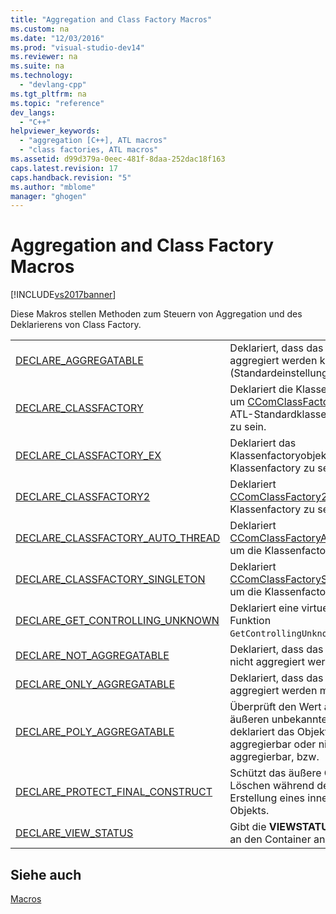 ```yaml
---
title: "Aggregation and Class Factory Macros"
ms.custom: na
ms.date: "12/03/2016"
ms.prod: "visual-studio-dev14"
ms.reviewer: na
ms.suite: na
ms.technology: 
  - "devlang-cpp"
ms.tgt_pltfrm: na
ms.topic: "reference"
dev_langs: 
  - "C++"
helpviewer_keywords: 
  - "aggregation [C++], ATL macros"
  - "class factories, ATL macros"
ms.assetid: d99d379a-0eec-481f-8daa-252dac18f163
caps.latest.revision: 17
caps.handback.revision: "5"
ms.author: "mblome"
manager: "ghogen"
---
```

# Aggregation and Class Factory Macros
[!INCLUDE[vs2017banner](../../assembler/inline/includes/vs2017banner.md)]

Diese Makros stellen Methoden zum Steuern von Aggregation und des Deklarierens von Class Factory.  
  
|||  
|-|-|  
|[DECLARE\_AGGREGATABLE](../Topic/DECLARE_AGGREGATABLE.md)|Deklariert, dass das Objekt aggregiert werden kann \(Standardeinstellung\).|  
|[DECLARE\_CLASSFACTORY](../Topic/DECLARE_CLASSFACTORY.md)|Deklariert die Klassenfactory, um [CComClassFactory](../../atl/reference/ccomclassfactory-class.md), die ATL\-Standardklassenfactory zu sein.|  
|[DECLARE\_CLASSFACTORY\_EX](../Topic/DECLARE_CLASSFACTORY_EX.md)|Deklariert das Klassenfactoryobjekt, um die Klassenfactory zu sein.|  
|[DECLARE\_CLASSFACTORY2](../Topic/DECLARE_CLASSFACTORY2.md)|Deklariert [CComClassFactory2](../../atl/reference/ccomclassfactory2-class.md), um die Klassenfactory zu sein.|  
|[DECLARE\_CLASSFACTORY\_AUTO\_THREAD](../Topic/DECLARE_CLASSFACTORY_AUTO_THREAD.md)|Deklariert [CComClassFactoryAutoThread](../../atl/reference/ccomclassfactoryautothread-class.md), um die Klassenfactory zu sein.|  
|[DECLARE\_CLASSFACTORY\_SINGLETON](../Topic/DECLARE_CLASSFACTORY_SINGLETON.md)|Deklariert [CComClassFactorySingleton](../../atl/reference/ccomclassfactorysingleton-class.md), um die Klassenfactory zu sein.|  
|[DECLARE\_GET\_CONTROLLING\_UNKNOWN](../Topic/DECLARE_GET_CONTROLLING_UNKNOWN.md)|Deklariert eine virtuelle Funktion `GetControllingUnknown`.|  
|[DECLARE\_NOT\_AGGREGATABLE](../Topic/DECLARE_NOT_AGGREGATABLE.md)|Deklariert, dass das Objekt nicht aggregiert werden kann.|  
|[DECLARE\_ONLY\_AGGREGATABLE](../Topic/DECLARE_ONLY_AGGREGATABLE.md)|Deklariert, dass das Objekt aggregiert werden muss.|  
|[DECLARE\_POLY\_AGGREGATABLE](../Topic/DECLARE_POLY_AGGREGATABLE.md)|Überprüft den Wert aus dem äußeren unbekannten und deklariert das Objekt aggregierbar oder nicht aggregierbar, bzw.|  
|[DECLARE\_PROTECT\_FINAL\_CONSTRUCT](../Topic/DECLARE_PROTECT_FINAL_CONSTRUCT.md)|Schützt das äußere Objekt vom Löschen während der Erstellung eines inneren Objekts.|  
|[DECLARE\_VIEW\_STATUS](../Topic/DECLARE_VIEW_STATUS.md)|Gibt die **VIEWSTATUS**\-Flags an den Container an.|  
  
## Siehe auch  
 [Macros](../../atl/reference/atl-macros.md)